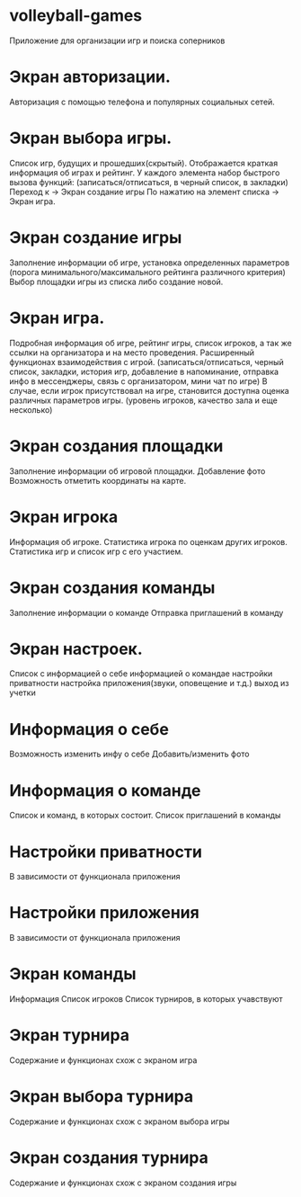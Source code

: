 # volleyball-games
Приложение для организации игр и поиска соперников

# Экран авторизации.
Авторизация с помощью телефона и популярных социальных сетей.

# Экран выбора игры. 
Список игр, будущих и прошедших(скрытый). 
Отображается краткая информация об играх и рейтинг.
У каждого элемента набор быстрого вызова функций:
(записаться/отписаться, в черный список, в закладки)
Переход к -> Экран создание игры
По нажатию на элемент списка -> Экран игра.

# Экран создание игры
Заполнение информации об игре, установка определенных параметров (порога минимального/максимального рейтинга различного критерия)
Выбор площадки игры из списка либо создание новой.

# Экран игра.
Подробная информация об игре, рейтинг игры, список игроков, а так же ссылки на организатора и на место проведения.
Расширенный функционах взаимодействия с игрой. 
(записаться/отписаться, черный список, закладки, история игр, добавление в напоминание, отправка инфо в мессенджеры, связь с организатором, мини чат по игре)
В случае, если игрок присутствовал на игре, становится доступна оценка различных параметров игры.
(уровень игроков, качество зала и еще несколько)

# Экран создания площадки
Заполнение информации об игровой площадки.
Добавление фото
Возможность отметить координаты на карте.

# Экран игрока
Информация об игроке.
Статистика игрока по оценкам других игроков.
Статистика игр и список игр с его участием.

# Экран создания команды
Заполнение информации о команде
Отправка приглашений в команду

# Экран настроек.
Список с
информацией о себе
информацией о командае
настройки приватности
настройка приложения(звуки, оповещение и т.д.)
выход из учетки

# Информация о себе
Возможность изменить инфу о себе
Добавить/изменить фото

# Информация о команде
Список и команд, в которых состоит.
Список приглашений в команды

# Настройки приватности
В зависимости от функционала приложения

# Настройки приложения
В зависимости от функционала приложения

# Экран команды
Информация
Список игроков
Список турниров, в которых учавствуют

# Экран турнира
Содержание и функционах схож с экраном игра

# Экран выбора турнира
Содержание и функционах схож с экраном выбора игры

# Экран создания турнира
Содержание и функционах схож с экраном создания игры





